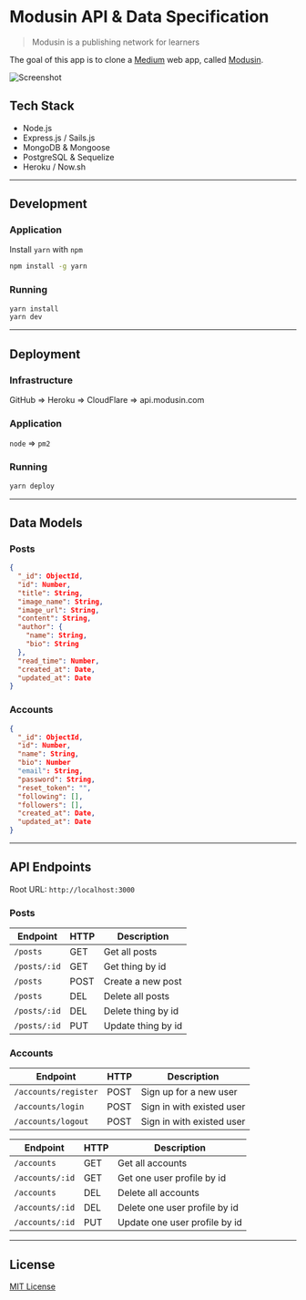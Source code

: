 # Modusin API & Data Specification

> Modusin is a publishing network for learners

The goal of this app is to clone a [Medium](https://medium.com) web app, called [Modusin](https://modusin.com).

![Screenshot](./screenshot.png)

## Tech Stack

- Node.js
- Express.js / Sails.js
- MongoDB & Mongoose
- PostgreSQL & Sequelize
- Heroku / Now.sh

--------------------------------------------------------------------------------

## Development

### Application

Install `yarn` with `npm`

```sh
npm install -g yarn
```

### Running

```sh
yarn install
yarn dev
```

--------------------------------------------------------------------------------

## Deployment

### Infrastructure

GitHub => Heroku => CloudFlare => api.modusin.com

### Application

`node` => `pm2`

### Running

```sh
yarn deploy
```

--------------------------------------------------------------------------------

## Data Models

### Posts

```json
{
  "_id": ObjectId,
  "id": Number,
  "title": String,
  "image_name": String,
  "image_url": String,
  "content": String,
  "author": {
    "name": String,
    "bio": String
  },
  "read_time": Number,
  "created_at": Date,
  "updated_at": Date
}
```

### Accounts

```json
{
  "_id": ObjectId,
  "id": Number,
  "name": String,
  "bio": Number
  "email": String,
  "password": String,
  "reset_token": "",
  "following": [],
  "followers": [],
  "created_at": Date,
  "updated_at": Date
}
```

--------------------------------------------------------------------------------

## API Endpoints

Root URL: `http://localhost:3000`

### Posts

| Endpoint     | HTTP | Description |
|--------------|------|-------------|
| `/posts`     | GET  | Get all posts
| `/posts/:id` | GET  | Get thing by id
| `/posts`     | POST | Create a new post
| `/posts`     | DEL  | Delete all posts
| `/posts/:id` | DEL  | Delete thing by id
| `/posts/:id` | PUT  | Update thing by id

### Accounts

| Endpoint             | HTTP | Description |
|----------------------|------|-------------|
| `/accounts/register` | POST | Sign up for a new user
| `/accounts/login`    | POST | Sign in with existed user
| `/accounts/logout`   | POST | Sign in with existed user

| Endpoint        | HTTP | Description |
|-----------------|------|-------------|
| `/accounts`     | GET  | Get all accounts
| `/accounts/:id` | GET  | Get one user profile by id
| `/accounts`     | DEL  | Delete all accounts
| `/accounts/:id` | DEL  | Delete one user profile by id
| `/accounts/:id` | PUT  | Update one user profile by id

--------------------------------------------------------------------------------

## License

[MIT License](./LICENSE)
